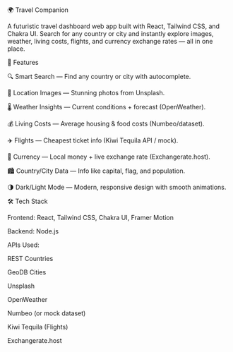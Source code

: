 🌍 Travel Companion

A futuristic travel dashboard web app built with React, Tailwind CSS, and Chakra UI. Search for any country or city and instantly explore images, weather, living costs, flights, and currency exchange rates — all in one place.

🚀 Features

🔍 Smart Search — Find any country or city with autocomplete.

📸 Location Images — Stunning photos from Unsplash.

🌡️ Weather Insights — Current conditions + forecast (OpenWeather).

💰 Living Costs — Average housing & food costs (Numbeo/dataset).

✈️ Flights — Cheapest ticket info (Kiwi Tequila API / mock).

💱 Currency — Local money + live exchange rate (Exchangerate.host).

🏙️ Country/City Data — Info like capital, flag, and population.

🌗 Dark/Light Mode — Modern, responsive design with smooth animations.

🛠 Tech Stack

Frontend: React, Tailwind CSS, Chakra UI, Framer Motion

Backend: Node.js

APIs Used:

REST Countries

GeoDB Cities

Unsplash

OpenWeather

Numbeo (or mock dataset)

Kiwi Tequila (Flights)

Exchangerate.host
